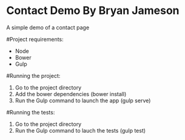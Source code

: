 # Contact Demo By Bryan Jameson
A simple demo of a contact page

#Project requirements:
* Node
* Bower
* Gulp

#Running the project:
1. Go to the project directory
2. Add the bower dependencies (bower install)
3. Run the Gulp command to launch the app (gulp serve)

#Running the tests:
1. Go to the project directory
2. Run the Gulp command to lauch the tests (gulp test)